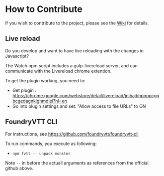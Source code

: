 # How to Contribute

If you wish to contribute to the project, please see the [Wiki](https://github.com/Muttley/foundryvtt-shadowdark/wiki) for details.

## Live reload
Do you develop and want to have live reloading with the changes in Javascript?

The Watch npm script includes a gulp-livereload server, and can communicate with the Livereload chrome extention.

To get the plugin working, you need to:
- Get plugin : https://chrome.google.com/webstore/detail/livereload/jnihajbhpnppcggbcgedagnkighmdlei?hl=en
- Go into plugin settings and set: "Allow access to file URLs" to ON

## FoundryVTT CLI
For instructions, see https://github.com/foundryvtt/foundryvtt-cli

To run commands, you execute as following:
- `npm fvtt -- unpack monster`

Note `--` in before the actuall arguments as references from the official github above.